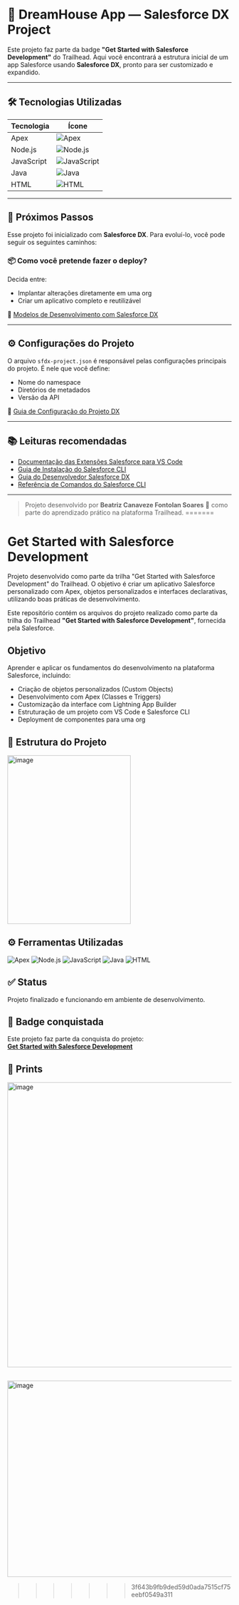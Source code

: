 # 🏡 DreamHouse App — Salesforce DX Project

Este projeto faz parte da badge **"Get Started with Salesforce Development"** do Trailhead. Aqui você encontrará a estrutura inicial de um app Salesforce usando **Salesforce DX**, pronto para ser customizado e expandido.

---

## 🛠️ Tecnologias Utilizadas

| Tecnologia | Ícone |
|------------|-------|
| Apex       | ![Apex](https://img.shields.io/badge/-Apex-1798c1?logo=salesforce&logoColor=white) |
| Node.js    | ![Node.js](https://img.shields.io/badge/-Node.js-339933?logo=node.js&logoColor=white) |
| JavaScript | ![JavaScript](https://img.shields.io/badge/-JavaScript-F7DF1E?logo=javascript&logoColor=black) |
| Java       | ![Java](https://img.shields.io/badge/-Java-007396?logo=java&logoColor=white) |
| HTML       | ![HTML](https://img.shields.io/badge/-HTML5-E34F26?logo=html5&logoColor=white) |

---

## 🚀 Próximos Passos

Esse projeto foi inicializado com **Salesforce DX**. Para evoluí-lo, você pode seguir os seguintes caminhos:

### 📦 Como você pretende fazer o deploy?

Decida entre:
- Implantar alterações diretamente em uma org
- Criar um aplicativo completo e reutilizável

🔗 [Modelos de Desenvolvimento com Salesforce DX](https://developer.salesforce.com/tools/vscode/en/user-guide/development-models)

---

## ⚙️ Configurações do Projeto

O arquivo `sfdx-project.json` é responsável pelas configurações principais do projeto. É nele que você define:
- Nome do namespace
- Diretórios de metadados
- Versão da API

🔗 [Guia de Configuração do Projeto DX](https://developer.salesforce.com/docs/atlas.en-us.sfdx_dev.meta/sfdx_dev/sfdx_dev_ws_config.htm)

---

## 📚 Leituras recomendadas

- [Documentação das Extensões Salesforce para VS Code](https://developer.salesforce.com/tools/vscode/)
- [Guia de Instalação do Salesforce CLI](https://developer.salesforce.com/docs/atlas.en-us.sfdx_setup.meta/sfdx_setup/sfdx_setup_intro.htm)
- [Guia do Desenvolvedor Salesforce DX](https://developer.salesforce.com/docs/atlas.en-us.sfdx_dev.meta/sfdx_dev/sfdx_dev_intro.htm)
- [Referência de Comandos do Salesforce CLI](https://developer.salesforce.com/docs/atlas.en-us.sfdx_cli_reference.meta/sfdx_cli_reference/cli_reference.htm)

---

> Projeto desenvolvido por **Beatriz Canaveze Fontolan Soares** 💙 como parte do aprendizado prático na plataforma Trailhead.
=======

# Get Started with Salesforce Development
Projeto desenvolvido como parte da trilha "Get Started with Salesforce Development" do Trailhead. O objetivo é criar um aplicativo Salesforce personalizado com Apex, objetos personalizados e interfaces declarativas, utilizando boas práticas de desenvolvimento.

Este repositório contém os arquivos do projeto realizado como parte da trilha do Trailhead **"Get Started with Salesforce Development"**, fornecida pela Salesforce.

## Objetivo

Aprender e aplicar os fundamentos do desenvolvimento na plataforma Salesforce, incluindo:

- Criação de objetos personalizados (Custom Objects)
- Desenvolvimento com Apex (Classes e Triggers)
- Customização da interface com Lightning App Builder
- Estruturação de um projeto com VS Code e Salesforce CLI
- Deployment de componentes para uma org

## 📁 Estrutura do Projeto

<img width="277" height="378" alt="image" src="https://github.com/user-attachments/assets/33d5019c-5018-4035-88ab-e3e5951fc923" />

## ⚙️ Ferramentas Utilizadas

<p align="left"> <img src="https://img.shields.io/badge/Apex-ED1B24?style=for-the-badge&logo=salesforce&logoColor=white" alt="Apex" /> <img src="https://img.shields.io/badge/Node.js-339933?style=for-the-badge&logo=nodedotjs&logoColor=white" alt="Node.js" /> <img src="https://img.shields.io/badge/JavaScript-F7DF1E?style=for-the-badge&logo=javascript&logoColor=black" alt="JavaScript" /> <img src="https://img.shields.io/badge/Java-ED8B00?style=for-the-badge&logo=openjdk&logoColor=white" alt="Java" /> <img src="https://img.shields.io/badge/HTML-E34F26?style=for-the-badge&logo=html5&logoColor=white" alt="HTML" /> </p>

## ✅ Status

Projeto finalizado e funcionando em ambiente de desenvolvimento.

## 🏅 Badge conquistada

Este projeto faz parte da conquista do projeto:  
**[Get Started with Salesforce Development](https://trailhead.salesforce.com/content/learn/projects/get-started-with-salesforce-development?trail_id=force_com_dev_beginner)**  

## 📸 Prints

<img width="1896" height="639" alt="image" src="https://github.com/user-attachments/assets/8dd911a4-ed95-45a0-a81e-133955861fbe" />

##

<img width="1906" height="440" alt="image" src="https://github.com/user-attachments/assets/cfb9209b-1828-4b9c-991c-165e61637b64" />


>>>>>>> 3f643b9fb9ded59d0ada7515cf75eebf0549a311
